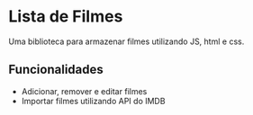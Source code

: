 # Lista de Filmes

Uma biblioteca para armazenar filmes utilizando JS, html e css.

## Funcionalidades

- Adicionar, remover e editar filmes
- Importar filmes utilizando API do IMDB
